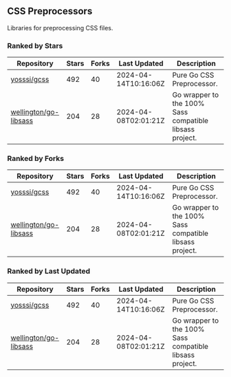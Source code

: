 ## CSS Preprocessors

Libraries for preprocessing CSS files.

### Ranked by Stars

| Repository | Stars | Forks | Last Updated | Description | 
|------------|-------|-------|--------------|-------------|
| [yosssi/gcss](https://github.com/yosssi/gcss) | 492 | 40 | 2024-04-14T10:16:06Z |  Pure Go CSS Preprocessor. |
| [wellington/go-libsass](https://github.com/wellington/go-libsass) | 204 | 28 | 2024-04-08T02:01:21Z |  Go wrapper to the 100% Sass compatible libsass project. |

### Ranked by Forks

| Repository | Stars | Forks | Last Updated | Description | 
|------------|-------|-------|--------------|-------------|
| [yosssi/gcss](https://github.com/yosssi/gcss) | 492 | 40 | 2024-04-14T10:16:06Z |  Pure Go CSS Preprocessor. |
| [wellington/go-libsass](https://github.com/wellington/go-libsass) | 204 | 28 | 2024-04-08T02:01:21Z |  Go wrapper to the 100% Sass compatible libsass project. |

### Ranked by Last Updated

| Repository | Stars | Forks | Last Updated | Description | 
|------------|-------|-------|--------------|-------------|
| [yosssi/gcss](https://github.com/yosssi/gcss) | 492 | 40 | 2024-04-14T10:16:06Z |  Pure Go CSS Preprocessor. |
| [wellington/go-libsass](https://github.com/wellington/go-libsass) | 204 | 28 | 2024-04-08T02:01:21Z |  Go wrapper to the 100% Sass compatible libsass project. |


